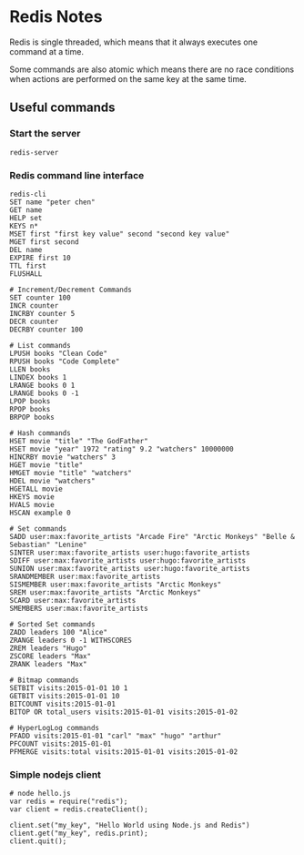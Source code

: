 # Redis Notes

Redis is single threaded, which means that it always executes one command at a time.

Some commands are also atomic which means there are no race conditions when actions are performed on the same key at the same time.


## Useful commands

### Start the server
    redis-server

### Redis command line interface
    redis-cli
    SET name "peter chen"
    GET name
    HELP set
    KEYS n*
    MSET first "first key value" second "second key value"
    MGET first second
    DEL name
    EXPIRE first 10
    TTL first
    FLUSHALL
    
    # Increment/Decrement Commands
    SET counter 100
    INCR counter
    INCRBY counter 5
    DECR counter
    DECRBY counter 100
    
    # List commands
    LPUSH books "Clean Code"
    RPUSH books "Code Complete"
    LLEN books
    LINDEX books 1
    LRANGE books 0 1
    LRANGE books 0 -1
    LPOP books
    RPOP books
    BRPOP books

    # Hash commands
    HSET movie "title" "The GodFather"
    HSET movie "year" 1972 "rating" 9.2 "watchers" 10000000
    HINCRBY movie "watchers" 3
    HGET movie "title"
    HMGET movie "title" "watchers"
    HDEL movie "watchers" 
    HGETALL movie
    HKEYS movie
    HVALS movie
    HSCAN example 0

    # Set commands
    SADD user:max:favorite_artists "Arcade Fire" "Arctic Monkeys" "Belle & Sebastian" "Lenine"
    SINTER user:max:favorite_artists user:hugo:favorite_artists
    SDIFF user:max:favorite_artists user:hugo:favorite_artists
    SUNION user:max:favorite_artists user:hugo:favorite_artists
    SRANDMEMBER user:max:favorite_artists
    SISMEMBER user:max:favorite_artists "Arctic Monkeys"
    SREM user:max:favorite_artists "Arctic Monkeys"
    SCARD user:max:favorite_artists
    SMEMBERS user:max:favorite_artists

    # Sorted Set commands
    ZADD leaders 100 "Alice"
    ZRANGE leaders 0 -1 WITHSCORES
    ZREM leaders "Hugo"
    ZSCORE leaders "Max"
    ZRANK leaders "Max"
    
    # Bitmap commands
    SETBIT visits:2015-01-01 10 1
    GETBIT visits:2015-01-01 10
    BITCOUNT visits:2015-01-01
    BITOP OR total_users visits:2015-01-01 visits:2015-01-02

    # HyperLogLog commands
    PFADD visits:2015-01-01 "carl" "max" "hugo" "arthur"
    PFCOUNT visits:2015-01-01
    PFMERGE visits:total visits:2015-01-01 visits:2015-01-02
    
    
### Simple nodejs client
    # node hello.js
    var redis = require("redis");
    var client = redis.createClient();

    client.set("my_key", "Hello World using Node.js and Redis")
    client.get("my_key", redis.print);
    client.quit();



